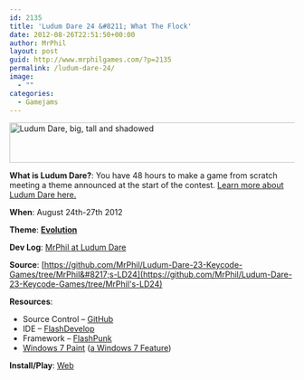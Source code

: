 ```yaml
---
id: 2135
title: 'Ludum Dare 24 &#8211; What The Flock'
date: 2012-08-26T22:51:50+00:00
author: MrPhil
layout: post
guid: http://www.mrphilgames.com/?p=2135
permalink: /ludum-dare-24/
image:
  - ""
categories:
  - Gamejams
---
```

[<img class="aligncenter size-full wp-image-83" title="Ludum Dare" alt="Ludum Dare, big, tall and shadowed" src="http://i.imgur.com/tpwB0rS.jpg" width="550" height="71" />](http://i.imgur.com/tpwB0rS.jpg)

**What is Ludum Dare?**: You have 48 hours to make a game from scratch meeting a theme announced at the start of the contest. [Learn more about Ludum Dare here.](http://www.ludumdare.com/compo/about-ludum-dare/)
  
**When**: August 24th-27th 2012
  
**Theme**: **[Evolution](http://www.ludumdare.com/compo/ld-24-theme-voting-round-5-of-5/)**
  
**Dev Log**: [MrPhil at Ludum Dare](http://www.ludumdare.com/compo/category/ld-24/?author_name=mrphil)
  
**Source**: [https://github.com/MrPhil/Ludum-Dare-23-Keycode-Games/tree/MrPhil&#8217;s-LD24](https://github.com/MrPhil/Ludum-Dare-23-Keycode-Games/tree/MrPhil's-LD24)
  
**Resources**:

  * Source Control &#8211; [GitHub](https://github.com)
  * IDE &#8211; [FlashDevelop](http://www.flashdevelop.org/)
  * Framework &#8211; [FlashPunk](http://useflashpunk.net/)
  * [Windows 7 Paint](http://en.wikipedia.org/wiki/Paint_(software)) ([a Windows 7 Feature](http://www.microsoft.com/Windows/windows-7/features/paint.aspx))

**Install/Play**: [Web](http://mrphilgames.itch.io/what-the-flock)